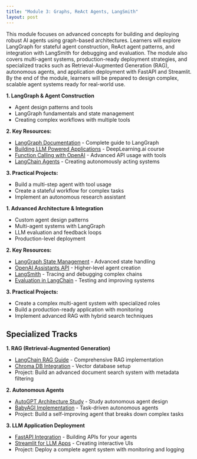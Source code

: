 ```yaml
---
title: "Module 3: Graphs, ReAct Agents, LangSmith"
layout: post
---
```


This module focuses on advanced concepts for building and deploying robust AI agents using graph-based architectures. Learners will explore LangGraph for stateful agent construction, ReAct agent patterns, and integration with LangSmith for debugging and evaluation. The module also covers multi-agent systems, production-ready deployment strategies, and specialized tracks such as Retrieval-Augmented Generation (RAG), autonomous agents, and application deployment with FastAPI and Streamlit. By the end of the module, learners will be prepared to design complex, scalable agent systems ready for real-world use.


**1. LangGraph & Agent Construction**
- Agent design patterns and tools
- LangGraph fundamentals and state management
- Creating complex workflows with multiple tools

**2. Key Resources:**
- [LangGraph Documentation](https://python.langchain.com/docs/langgraph/) - Complete guide to LangGraph
- [Building LLM Powered Applications](https://www.deeplearning.ai/short-courses/building-llm-powered-applications/) - DeepLearning.ai course
- [Function Calling with OpenAI](https://platform.openai.com/docs/guides/function-calling) - Advanced API usage with tools
- [LangChain Agents](https://python.langchain.com/docs/modules/agents/) - Creating autonomously acting systems

**3. Practical Projects:**
- Build a multi-step agent with tool usage
- Create a stateful workflow for complex tasks
- Implement an autonomous research assistant

**1. Advanced Architecture & Integration**
- Custom agent design patterns
- Multi-agent systems with LangGraph
- LLM evaluation and feedback loops
- Production-level deployment

**2. Key Resources:**
- [LangGraph State Management](https://python.langchain.com/docs/langgraph/user_guide/) - Advanced state handling
- [OpenAI Assistants API](https://platform.openai.com/docs/assistants/overview) - Higher-level agent creation
- [LangSmith](https://smith.langchain.com/) - Tracing and debugging complex chains
- [Evaluation in LangChain](https://python.langchain.com/docs/guides/evaluation/) - Testing and improving systems

**3. Practical Projects:**
- Create a complex multi-agent system with specialized roles
- Build a production-ready application with monitoring
- Implement advanced RAG with hybrid search techniques

## Specialized Tracks

**1. RAG (Retrieval-Augmented Generation)**
- [LangChain RAG Guide](https://python.langchain.com/docs/use_cases/question_answering/) - Comprehensive RAG implementation
- [Chroma DB Integration](https://python.langchain.com/docs/integrations/vectorstores/chroma) - Vector database setup
- Project: Build an advanced document search system with metadata filtering

**2. Autonomous Agents**
- [AutoGPT Architecture Study](https://github.com/Significant-Gravitas/AutoGPT) - Study autonomous agent design
- [BabyAGI Implementation](https://github.com/yoheinakajima/babyagi) - Task-driven autonomous agents
- Project: Build a self-improving agent that breaks down complex tasks

**3. LLM Application Deployment**
- [FastAPI Integration](https://fastapi.tiangolo.com/) - Building APIs for your agents
- [Streamlit for LLM Apps](https://streamlit.io/) - Creating interactive UIs
- Project: Deploy a complete agent system with monitoring and logging
